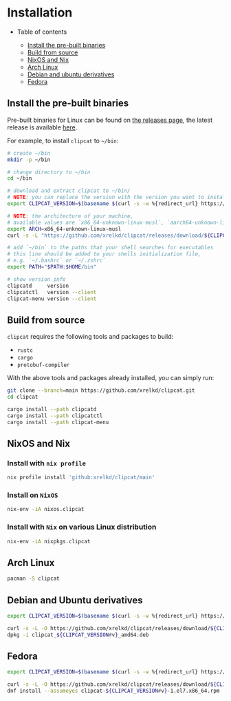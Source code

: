 # Installation

- Table of contents

  - [Install the pre-built binaries](#install-the-pre-built-binaries)
  - [Build from source](#build-from-source)
  - [NixOS and Nix](#nixos-and-nix)
  - [Arch Linux](#arch-linux)
  - [Debian and ubuntu derivatives](#debian-and-ubuntu-derivatives)
  - [Fedora](#fedora)

## Install the pre-built binaries

Pre-built binaries for Linux can be found on [the releases page](https://github.com/xrelkd/clipcat/releases/), the latest release is available [here](https://github.com/xrelkd/clipcat/releases/latest).

For example, to install `clipcat` to `~/bin`:

```bash
# create ~/bin
mkdir -p ~/bin

# change directory to ~/bin
cd ~/bin

# download and extract clipcat to ~/bin/
# NOTE: you can replace the version with the version you want to install
export CLIPCAT_VERSION=$(basename $(curl -s -w %{redirect_url} https://github.com/xrelkd/clipcat/releases/latest))

# NOTE: the architecture of your machine,
# available values are `x86_64-unknown-linux-musl`, `aarch64-unknown-linux-musl`
export ARCH=x86_64-unknown-linux-musl
curl -s -L "https://github.com/xrelkd/clipcat/releases/download/${CLIPCAT_VERSION}/clipcat-${CLIPCAT_VERSION}-${ARCH}.tar.gz" | tar xzf -

# add `~/bin` to the paths that your shell searches for executables
# this line should be added to your shells initialization file,
# e.g. `~/.bashrc` or `~/.zshrc`
export PATH="$PATH:$HOME/bin"

# show version info
clipcatd     version
clipcatctl   version --client
clipcat-menu version --client
```

## Build from source

`clipcat` requires the following tools and packages to build:

- `rustc`
- `cargo`
- `protobuf-compiler`

With the above tools and packages already installed, you can simply run:

```bash
git clone --branch=main https://github.com/xrelkd/clipcat.git
cd clipcat

cargo install --path clipcatd
cargo install --path clipcatctl
cargo install --path clipcat-menu
```

## NixOS and Nix

### Install with `nix profile`

```bash
nix profile install 'github:xrelkd/clipcat/main'
```

### Install on `NixOS`

```bash
nix-env -iA nixos.clipcat
```

### Install with `Nix` on various Linux distribution

```bash
nix-env -iA nixpkgs.clipcat
```

## Arch Linux

```bash
pacman -S clipcat
```

## Debian and Ubuntu derivatives

```bash
export CLIPCAT_VERSION=$(basename $(curl -s -w %{redirect_url} https://github.com/xrelkd/clipcat/releases/latest))

curl -s -L -O https://github.com/xrelkd/clipcat/releases/download/${CLIPCAT_VERSION}/clipcat_${CLIPCAT_VERSION#v}_amd64.deb
dpkg -i clipcat_${CLIPCAT_VERSION#v}_amd64.deb
```

## Fedora

```bash
export CLIPCAT_VERSION=$(basename $(curl -s -w %{redirect_url} https://github.com/xrelkd/clipcat/releases/latest))

curl -s -L -O https://github.com/xrelkd/clipcat/releases/download/${CLIPCAT_VERSION}/clipcat-${CLIPCAT_VERSION#v}-1.el7.x86_64.rpm
dnf install --assumeyes clipcat-${CLIPCAT_VERSION#v}-1.el7.x86_64.rpm
```
